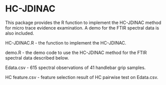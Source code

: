# HC-JDINAC

This package provides the R function to implement the HC-JDINAC method for micro trace evidence examination. A demo for the FTIR spectral data is also included. 


HC-JDINAC.R - the function to implement the HC-JDINAC. 

demo.R  - the demo code to use the HC-JDINAC method for the FTIR spectral data described below.

Edata.csv - 615 spectral observations of 41 handlebar grip samples. 

HC feature.csv - feature selection result of HC pairwise test on Edata.csv. 
